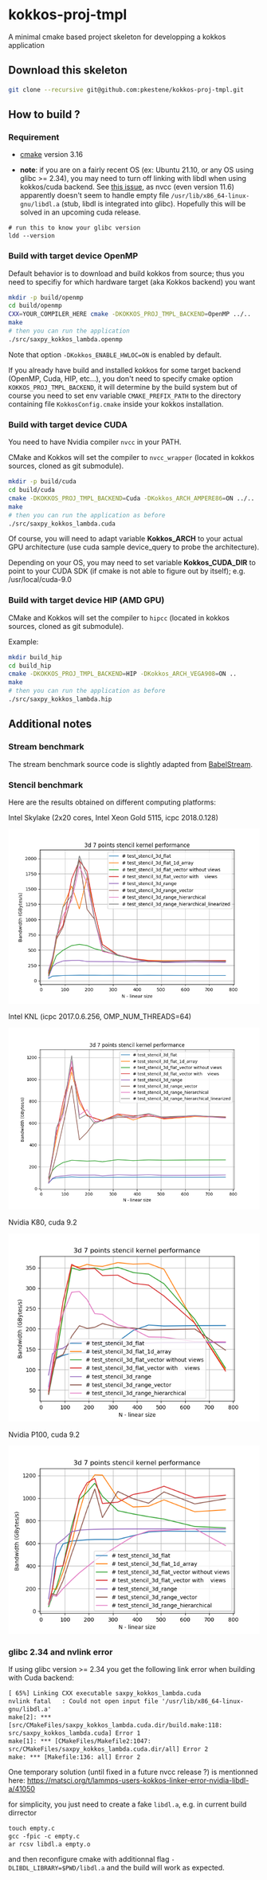 # kokkos-proj-tmpl

A minimal cmake based project skeleton for developping a kokkos application

## Download this skeleton

```bash
git clone --recursive git@github.com:pkestene/kokkos-proj-tmpl.git
```

## How to build ?

### Requirement

- [cmake](https://cmake.org/) version 3.16

- **note**: if you are on a fairly recent OS (ex: Ubuntu 21.10, or any OS using glibc >= 2.34), you may need to turn off linking with libdl when using kokkos/cuda backend. See [this issue](https://github.com/kokkos/kokkos/issues/4824), as nvcc (even version 11.6) apparently doesn't seem to handle empty file `/usr/lib/x86_64-linux-gnu/libdl.a` (stub, libdl is integrated into glibc). Hopefully this will be solved in an upcoming cuda release.

```shell
# run this to know your glibc version
ldd --version
```

### Build with target device OpenMP

Default behavior is to download and build kokkos from source; thus you need to specifiy for which hardware target (aka Kokkos backend) you want

```bash
mkdir -p build/openmp
cd build/openmp
CXX=YOUR_COMPILER_HERE cmake -DKOKKOS_PROJ_TMPL_BACKEND=OpenMP ../..
make
# then you can run the application
./src/saxpy_kokkos_lambda.openmp
```

Note that option `-DKokkos_ENABLE_HWLOC=ON` is enabled by default.

If you already have build and installed kokkos for some target backend (OpenMP, Cuda, HIP, etc...), you don't need to specify cmake option `KOKKOS_PROJ_TMPL_BACKEND`, it will determine by the build system but of course you need to set env variable `CMAKE_PREFIX_PATH` to the directory containing file `KokkosConfig.cmake` inside your kokkos installation.

### Build with target device CUDA

You need to have Nvidia compiler `nvcc` in your PATH.

CMake and Kokkos will set the compiler to `nvcc_wrapper` (located in kokkos sources, cloned as git submodule).

```bash
mkdir -p build/cuda
cd build/cuda
cmake -DKOKKOS_PROJ_TMPL_BACKEND=Cuda -DKokkos_ARCH_AMPERE86=ON ../..
make
# then you can run the application as before
./src/saxpy_kokkos_lambda.cuda
```

Of course, you will need to adapt variable **Kokkos_ARCH** to your actual GPU architecture (use cuda sample device_query to probe the architecture).

Depending on your OS, you may need to set variable **Kokkos_CUDA_DIR** to point to your CUDA SDK (if cmake is not able to figure out by itself); e.g. /usr/local/cuda-9.0

### Build with target device HIP (AMD GPU)

CMake and Kokkos will set the compiler to `hipcc` (located in kokkos sources, cloned as git submodule).

Example:
```bash
mkdir build_hip
cd build_hip
cmake -DKOKKOS_PROJ_TMPL_BACKEND=HIP -DKokkos_ARCH_VEGA908=ON ..
make
# then you can run the application as before
./src/saxpy_kokkos_lambda.hip
```

## Additional notes

### Stream benchmark

The stream benchmark source code is slightly adapted from [BabelStream](https://github.com/UoB-HPC/BabelStream).

### Stencil benchmark

Here are the results obtained on different computing platforms:

Intel Skylake (2x20 cores, Intel Xeon Gold 5115, icpc 2018.0.128)

![stencil bench skylake icpc](https://github.com/pkestene/kokkos-proj-tmpl/raw/master/doc/stencil/stencil_bench_alfven_skylake_icpc.png "Skylake (2x20 cores, Intel Xeon Gold 5115, icpc 2018.0.128)")

Intel KNL (icpc 2017.0.6.256, OMP_NUM_THREADS=64)

![stencil bench knl icpc_omp_64](https://github.com/pkestene/kokkos-proj-tmpl/raw/master/doc/stencil/stencil_bench_irene_knl_omp_64.png "Skylake (Intel KNL, icpc 2017.0.6.256, 64 threads)")

Nvidia K80, cuda 9.2

![stencil bench nvidia k80](https://github.com/pkestene/kokkos-proj-tmpl/raw/master/doc/stencil/stencil_bench_ouessant_k80.png "Nvidia K80, cuda 9.2")

Nvidia P100, cuda 9.2

![stencil bench nvidia p100](https://github.com/pkestene/kokkos-proj-tmpl/raw/master/doc/stencil/stencil_bench_ouessant_p100.png "Nvidia P100, cuda 9.2")

### glibc 2.34 and nvlink error

If using glibc version >= 2.34 you get the following link error when building with Cuda backend:

```shell
[ 65%] Linking CXX executable saxpy_kokkos_lambda.cuda
nvlink fatal   : Could not open input file '/usr/lib/x86_64-linux-gnu/libdl.a'
make[2]: *** [src/CMakeFiles/saxpy_kokkos_lambda.cuda.dir/build.make:118: src/saxpy_kokkos_lambda.cuda] Error 1
make[1]: *** [CMakeFiles/Makefile2:1047: src/CMakeFiles/saxpy_kokkos_lambda.cuda.dir/all] Error 2
make: *** [Makefile:136: all] Error 2
```

One temporary solution (until fixed in a future nvcc release ?) is mentionned here:
https://matsci.org/t/lammps-users-kokkos-linker-error-nvidia-libdl-a/41050

for simplicity, you just need to create a fake `libdl.a`, e.g. in current build dirrector
```shell
touch empty.c
gcc -fpic -c empty.c
ar rcsv libdl.a empty.o
```
and then reconfigure cmake with additionnal flag `-DLIBDL_LIBRARY=$PWD/libdl.a` and the build will work as expected.
